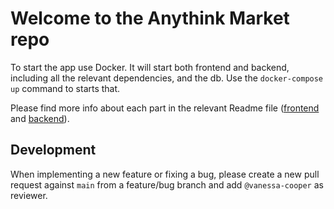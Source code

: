 # Welcome to the Anythink Market repo

To start the app use Docker. It will start both frontend and backend, including all the relevant dependencies, and the db. Use the `docker-compose up` command to starts that.

Please find more info about each part in the relevant Readme file ([frontend](frontend/readme.md) and [backend](backend/README.md)).

## Development

When implementing a new feature or fixing a bug, please create a new pull request against `main` from a feature/bug branch and add `@vanessa-cooper` as reviewer.
